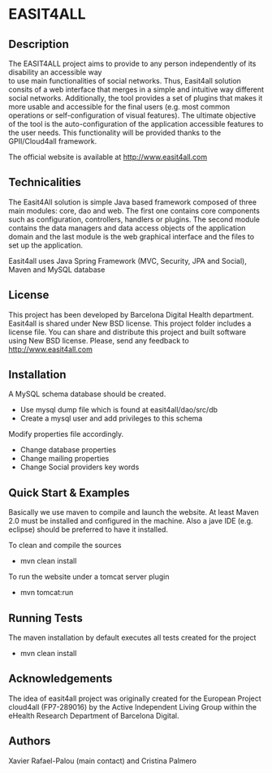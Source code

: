EASIT4ALL
=========

Description
-----------

The EASIT4ALL project aims to provide to any person independently of its disability an accessible way  
to use main functionalities of social networks. Thus, Easit4all solution consits of a web interface that merges in a
simple and intuitive way different social networks. Additionally, the tool provides a set of plugins 
that makes it more usable and accessible for the final users (e.g. most common operations or self-configuration of visual features).
The ultimate objective of the tool is the auto-configuration of the application accessible features to the user needs. 
This functionality will be provided thanks to the GPII/Cloud4all framework.

The official website is available at http://www.easit4all.com 

Technicalities
--------------
The Easit4All solution is simple Java based framework composed of 
three main modules: core, dao and web. The first one contains core components such as configuration, 
controllers, handlers or plugins. The second module contains the data managers and data access objects of the application domain 
and the last module is the web graphical interface and the files to set up the application.

Easit4all uses Java Spring Framework (MVC, Security, JPA and Social), Maven and MySQL database

License
-------

This project has been developed by Barcelona Digital Health department. Easit4all is shared under New BSD license. 
This project folder includes a license file. You can share and distribute this project and built software using New 
BSD license. Please, send any feedback to http://www.easit4all.com

Installation
------------

A MySQL schema database should be created.
- Use mysql dump file which is found at easit4all/dao/src/db
- Create a mysql user and add privileges to this schema

Modify properties file accordingly.
- Change database properties
- Change mailing properties
- Change Social providers key words


Quick Start & Examples
----------------------

Basically we use maven to compile and launch the website. 
At least Maven 2.0 must be installed and configured in the machine. 
Also a jave IDE (e.g. eclipse) should be preferred to have it installed.

To clean and compile the sources
- mvn clean install

To run the website under a tomcat server plugin
- mvn tomcat:run


Running Tests
-------------

The maven installation by default executes all tests created for the project
- mvn clean install


Acknowledgements
----------------

The idea of easit4all project was originally created for the European Project cloud4all (FP7-289016) by the Active Independent Living Group 
within the eHealth Research Department of Barcelona Digital.

Authors
-------

Xavier Rafael-Palou (main contact) and Cristina Palmero

